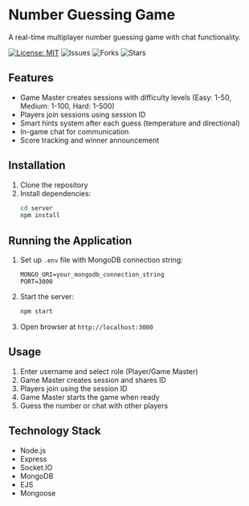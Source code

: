 # Number Guessing Game

A real-time multiplayer number guessing game with chat functionality.

[![License: MIT](https://img.shields.io/github/license/Mikatech-Dev/guessing-game-js?style=for-the-badge)](https://opensource.org/licenses/MIT)
![Issues](https://img.shields.io/github/issues/Mikatech-Dev/guessing-game-js?style=for-the-badge&color=purple)
![Forks](https://img.shields.io/github/forks/MikaTech-dev/number-guessing-game-js?style=for-the-badge&color=purple)
![Stars](https://img.shields.io/github/stars/Mikatech-Dev/guessing-game-js?style=for-the-badge&color=purple)


## Features

- Game Master creates sessions with difficulty levels (Easy: 1-50, Medium: 1-100, Hard: 1-500)
- Players join sessions using session ID
- Smart hints system after each guess (temperature and directional)
- In-game chat for communication
- Score tracking and winner announcement

## Installation

1. Clone the repository
2. Install dependencies:
   ```bash
   cd server
   npm install
   ```

## Running the Application

1. Set up `.env` file with MongoDB connection string:
   ```
   MONGO_URI=your_mongodb_connection_string
   PORT=3000
   ```
2. Start the server:
   ```bash
   npm start
   ```
3. Open browser at `http://localhost:3000`

## Usage

1. Enter username and select role (Player/Game Master)
2. Game Master creates session and shares ID
3. Players join using the session ID
4. Game Master starts the game when ready
5. Guess the number or chat with other players

## Technology Stack

- Node.js
- Express
- Socket.IO
- MongoDB
- EJS
- Mongoose

